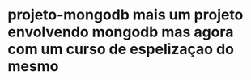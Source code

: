 # projeto-mongodb mais um projeto envolvendo mongodb mas agora com um curso de espelizaçao do mesmo
